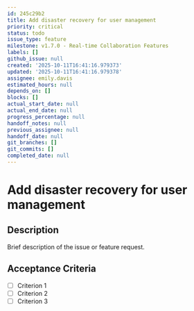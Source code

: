 ```yaml
---
id: 245c29b2
title: Add disaster recovery for user management
priority: critical
status: todo
issue_type: feature
milestone: v1.7.0 - Real-time Collaboration Features
labels: []
github_issue: null
created: '2025-10-11T16:41:16.979373'
updated: '2025-10-11T16:41:16.979378'
assignee: emily.davis
estimated_hours: null
depends_on: []
blocks: []
actual_start_date: null
actual_end_date: null
progress_percentage: null
handoff_notes: null
previous_assignee: null
handoff_date: null
git_branches: []
git_commits: []
completed_date: null
---
```


# Add disaster recovery for user management

## Description

Brief description of the issue or feature request.

## Acceptance Criteria

- [ ] Criterion 1
- [ ] Criterion 2
- [ ] Criterion 3
